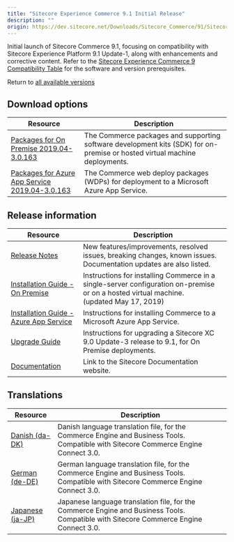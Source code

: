 ```yaml
---
title: "Sitecore Experience Commerce 9.1 Initial Release"
description: ""
origin: https://dev.sitecore.net/Downloads/Sitecore_Commerce/91/Sitecore_Experience_Commerce_91_Initial_Release.aspx
---
```


Initial launch of Sitecore Commerce 9.1, focusing on compatibility with Sitecore Experience Platform 9.1 Update-1, along with enhancements and corrective content. Refer to the [Sitecore Experience Commerce 9 Compatibility Table](https://kb.sitecore.net/articles/804595) for the software and version prerequisites.

Return to [all available versions](/downloads/Sitecore_Commerce)

## Download options

 | Resource | Description |
 | --- | --- |
 | [Packages for On Premise 2019.04-3.0.163](https://scdp.blob.core.windows.net/downloads/Sitecore%20Commerce/91/Sitecore%20Experience%20Commerce%2091%20Initial%20Release/Secure/Sitecore.Commerce.2019.04-3.0.163.zip) | The Commerce packages and supporting software development kits (SDK) for on-premise or hosted virtual machine deployments. |
 | [Packages for Azure App Service 2019.04-3.0.163](https://scdp.blob.core.windows.net/downloads/Sitecore%20Commerce/91/Sitecore%20Experience%20Commerce%2091%20Initial%20Release/Secure/Sitecore.Commerce.Azure.2019.04-3.0.163.zip) | The Commerce web deploy packages (WDPs) for deployment to a Microsoft Azure App Service. |

## Release information

 | Resource | Description |
 | --- | --- |
 | [Release Notes](/downloads/Sitecore_Commerce/91/Sitecore_Experience_Commerce_91_Initial_Release/Release_Notes) | New features/improvements, resolved issues, breaking changes, known issues. Documentation updates are also listed. |
 | [Installation Guide - On Premise](https://scdp.blob.core.windows.net/downloads/Sitecore%20Commerce/91/Sitecore%20Experience%20Commerce%2091%20Initial%20Release/Secure/Sitecore_XC-9.1_Installation_Guide_for_On-Prem.pdf) | Instructions for installing Commerce in a single-server configuration on-premise or on a hosted virtual machine.  <br />(updated May 17, 2019) |
 | [Installation Guide - Azure App Service](https://scdp.blob.core.windows.net/downloads/Sitecore%20Commerce/91/Sitecore%20Experience%20Commerce%2091%20Initial%20Release/Secure/Sitecore_XC-9.1_Installation_Guide_for_Azure.pdf) | Instructions for installing Commerce to a Microsoft Azure App Service. |
 | [Upgrade Guide](https://scdp.blob.core.windows.net/downloads/Sitecore%20Commerce/91/Sitecore%20Experience%20Commerce%2091%20Initial%20Release/Secure/Sitecore_Experience_Commerce_Upgrade_Guide_for_9.1.pdf) | Instructions for upgrading a Sitecore XC 9.0 Update-3 release to 9.1, for On Premise deployments. |
 | [Documentation](https://doc.sitecore.com) | Link to the Sitecore Documentation website. |

## Translations

 | Resource | Description |
 | --- | --- |
 | [Danish (da-DK)](https://scdp.blob.core.windows.net/downloads/Sitecore%20Commerce/91/Sitecore%20Experience%20Commerce%2091%20Initial%20Release/Secure/da-DK.xml) | Danish language translation file, for the Commerce Engine and Business Tools. Compatible with Sitecore Commerce Engine Connect 3.0. |
 | [German (de-DE)](https://scdp.blob.core.windows.net/downloads/Sitecore%20Commerce/91/Sitecore%20Experience%20Commerce%2091%20Initial%20Release/Secure/de-DE.xml) | German language translation file, for the Commerce Engine and Business Tools. Compatible with Sitecore Commerce Engine Connect 3.0. |
 | [Japanese (ja-JP)](https://scdp.blob.core.windows.net/downloads/Sitecore%20Commerce/91/Sitecore%20Experience%20Commerce%2091%20Initial%20Release/Secure/ja-JP.xml) | Japanese language translation file, for the Commerce Engine and Business Tools. Compatible with Sitecore Commerce Engine Connect 3.0. |
